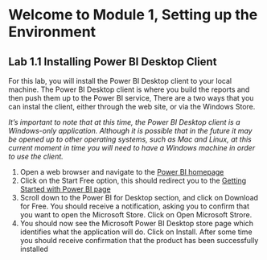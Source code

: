 # Welcome to Module 1, Setting up the Environment
## Lab 1.1 Installing Power BI Desktop Client
For this lab, you will install the Power BI Desktop client to your local machine. The Power BI Desktop client is where you build the reports and then push them up to the Power BI service, There are a two ways that you can instal the client, either through the web site, or via the Windows Store.

*It’s important to note that at this time, the Power BI Desktop client is a Windows-only application. Although it is possible that in the future it may be opened up to other operating systems, such as Mac and Linux, at this current moment in time you will need to have a Windows machine in order to use the client.*

1. Open a web browser and navigate to the [Power BI homepage](https://powerbi.microsoft.com/en-gb/)
2. Click on the Start Free option, this should redirect you to the [Getting Started with Power BI page](https://powerbi.microsoft.com/en-gb/getting-started-with-power-bi/)
3. Scroll down to the Power BI for Desktop section, and click on Download for Free. You should receive a notification, asking you to confirm that you want to open the  Microsoft Store. Click on Open Microsoft Strore.
4. You should now see the Microsoft Power BI Desktop store page which identifies what the application will do.  Click on Install. After some time you should receive confirmation that the product has been successfully installed
